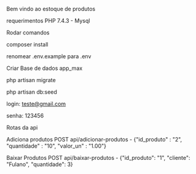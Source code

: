 Bem vindo ao estoque de produtos

requerimentos
  PHP 7.4.3 -  Mysql


Rodar comandos

composer install

renomear .env.example para .env

Criar Base de dados app_max

php artisan migrate

php artisan db:seed

login: teste@gmail.com

senha: 123456

Rotas da api

Adiciona produtos
POST api/adicionar-produtos - {"id_produto" : "2", "quantidade" : "10",	"valor_un" : "1.00"}

Baixar Produtos
POST api/baixar-produtos  - {"id_produto": "1",  "cliente": "Fulano",  "quantidade": 3}
